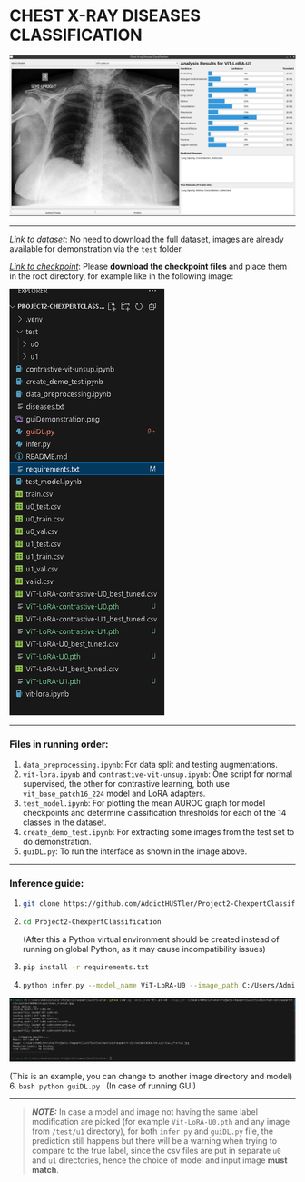 # CHEST X-RAY DISEASES CLASSIFICATION
![alt text](guiDemonstration.png)

***

[*Link to dataset*](https://www.kaggle.com/datasets/ashery/chexpert): No need to download the full dataset, images are already available for demonstration via the `test` folder.

[*Link to checkpoint*](https://drive.google.com/drive/folders/19QHupl7XllVxH3yes509_t9xFEXke6mN?usp=sharing): Please **download the checkpoint files** and place them in the root directory, for example like in the following image:

![alt text](Directory.png)

***

### Files in running order:
1.  `data_preprocessing.ipynb`: For data split and testing augmentations.
2.  `vit-lora.ipynb` and `contrastive-vit-unsup.ipynb`: One script for normal supervised, the other for contrastive learning, both use `vit_base_patch16_224` model and LoRA adapters.
3.  `test_model.ipynb`: For plotting the mean AUROC graph for model checkpoints and determine classification thresholds for each of the 14 classes in the dataset.
4.  `create_demo_test.ipynb`: For extracting some images from the test set to do demonstration.
5.  `guiDL.py`: To run the interface as shown in the image above.

***

### Inference guide:
1.  ```bash
    git clone https://github.com/AddictHUSTler/Project2-ChexpertClassification
    ```
2.  ```bash
    cd Project2-ChexpertClassification
    ```
    (After this a Python virtual environment should be created instead of running on global Python, as it may cause incompatibility issues)
3.  ```bash
    pip install -r requirements.txt
    ```
4.  ```bash
    python infer.py --model_name ViT-LoRA-U0 --image_path C:/Users/Administrator/Project2-ChexpertClassification/test/u0/chexpert/train/patient00006/study1/view1_frontal.jpg
    ```

![alt text](inferenceDemo.png)


(This is an example, you can change to another image directory and model)
6.  ```bash
    python guiDL.py
    ```
    (In case of running GUI)

***

> ***NOTE:*** In case a model and image not having the same label modification are picked (for example `Vit-LoRA-U0.pth` and any image from `/test/u1` directory), for both `infer.py` and `guiDL.py` file, the prediction still happens but there will be a warning when trying to compare to the true label, since the csv files are put in separate `u0` and `u1` directories, hence the choice of model and input image **must match**.

